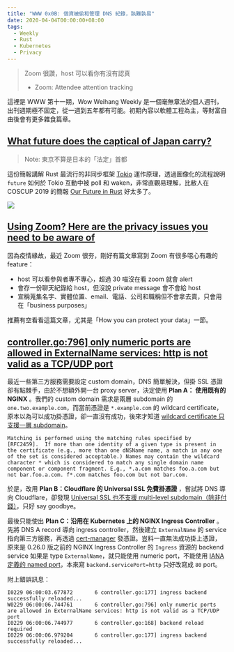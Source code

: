```yaml
---
title: "WWW 0x0B: 個資被偷和管理 DNS 紀錄，孰難孰易"
date: 2020-04-04T00:00:00+08:00
tags:
  - Weekly
  - Rust
  - Kubernetes
  - Privacy
---
```


> Zoom 很讚，host 可以看你有沒有認真
>
> - Zoom: Attendee attention tracking 

這裡是 WWW 第十一期，Wow Weihang Weekly 是一個毫無章法的個人週刊，出刊週期極不固定，從一週到五年都有可能。初期內容以軟體工程為主，等財富自由後會有更多雜食篇章。

## [What future does the captical of Japan carry?](https://bit.ly/2S7NwbL)

> Note: 東京不算是日本的「法定」首都

這份簡報講解 Rust 最流行的非同步框架 [Tokio](https://tokio.rs/) 運作原理，透過圖像化的流程說明 `future` 如何於 Tokio 互動中被 poll 和 waken，非常直觀易理解，比敝人在 COSCUP 2019 的簡報 [Our Future in Rust](https://weihanglo.tw/slides/coscup2019-our-future-in-rust.pdf) 好太多了。

![](https://rust-lang.github.io/futures-rs/assets/images/futures-rs-logo.svg)

## [Using Zoom? Here are the privacy issues you need to be aware of](https://protonmail.com/blog/zoom-privacy-issues/)

因為疫情緣故，最近 Zoom 很夯，剛好有篇文章寫到 Zoom 有很多噁心有趣的 feature：

- host 可以看參與者專不專心，超過 30 喵沒在看 zoom 就會 alert
- 會存一份聊天紀錄給 host，但沒說 private message 會不會給 host
- 宣稱蒐集名字、實體位置、email、電話、公司和職稱但不會拿去賣，只會用在「business purposes」

推薦有空看看這篇文章，尤其是「How you can protect your data」一節。

## [controller.go:796\] only numeric ports are allowed in ExternalName services: http is not valid as a TCP/UDP port](https://github.com/kubernetes/ingress-nginx/pull/4449/files#diff-86ac9ff9d75a0c5005c116e766a6127dL851)

最近一些第三方服務需要設定 custom domain，DNS 簡單解決，但掛 SSL 憑證卻有點棘手，由於不想額外開一台 proxy
 server，決定使用 **Plan A： 使用既有的 NGINX** 。我們的 custom domain 需求是兩層 subdomain 的 `one.two.example.com`，而當前憑證是 `*.example.com` 的 wildcard certificate，原本以為可以成功掛憑證，卻一直沒有成功，後來才知道 [wildcard certificate 只支援一層 subdomain](https://www.ietf.org/rfc/rfc2818.txt)。

```
Matching is performed using the matching rules specified by
[RFC2459].  If more than one identity of a given type is present in
the certificate (e.g., more than one dNSName name, a match in any one
of the set is considered acceptable.) Names may contain the wildcard
character * which is considered to match any single domain name
component or component fragment. E.g., *.a.com matches foo.a.com but
not bar.foo.a.com. f*.com matches foo.com but not bar.com.
```

於是，改用 **Plan B：Cloudflare 的 Universal SSL 免費掛憑證** ，嘗試將 DNS 導向 Cloudflare，卻發現 [Universal SSL 也不支援 multi-level subdomain（除非付錢）](https://support.cloudflare.com/hc/en-us/articles/204151138-Understanding-Universal-SSL#h_408802647171549663799400)，只好 say goodbye。

最後只能使出 **Plan C：沿用在 Kubernetes 上的 NGINX Ingress Controller** 。先將 DNS A record 導向 ingress controller，然後建立 `ExternalName` 的 service 指向第三方服務，再透過 [cert-manager](https://cert-manager.io/) 發憑證。豈料一直無法成功掛上憑證，原來是 0.26.0 版之前的 NGINX Ingress Controller 的 `Ingress` 資源的 backend service 如果是 type `ExternalName`，就只能使用 numeric port，不能使用 [IANA 定義的 named port](https://www.iana.org/assignments/service-names-port-numbers/service-names-port-numbers.xhtml)，本來寫 `backend.servicePort=http` 只好改寫成 `80` port。

附上錯誤訊息：

```
I0229 06:00:03.677872       6 controller.go:177] ingress backend successfully reloaded...
W0229 06:00:06.744761       6 controller.go:796] only numeric ports are allowed in ExternalName services: http is not valid as a TCP/UDP port
I0229 06:00:06.744977       6 controller.go:168] backend reload required
I0229 06:00:06.979204       6 controller.go:177] ingress backend successfully reloaded...
```
